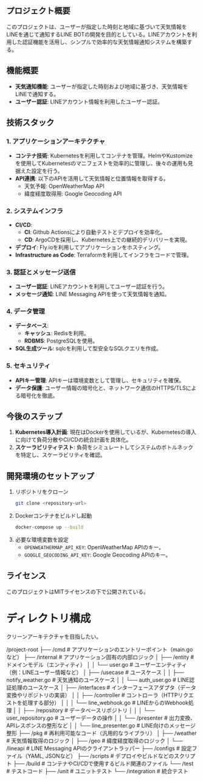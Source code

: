 ## プロジェクト概要

このプロジェクトは、ユーザーが指定した時刻と地域に基づいて天気情報をLINEを通じて通知するLINE BOTの開発を目的としている。LINEアカウントを利用した認証機能を活用し、シンプルで効率的な天気情報通知システムを構築する。

## 機能概要

- **天気通知機能**: ユーザーが指定した時刻および地域に基づき、天気情報をLINEで通知する。
- **ユーザー認証**: LINEアカウント情報を利用したユーザー認証。

## 技術スタック

### 1. アプリケーションアーキテクチャ

- **コンテナ技術**: Kubernetesを利用してコンテナを管理。HelmやKustomizeを使用してKubernetesのマニフェストを効率的に管理し、後々の運用も見据えた設定を行う。
- **API連携**: 以下のAPIを活用して天気情報と位置情報を取得する。
  - 天気予報: OpenWeatherMap API
  - 緯度経度取得用: Google Geocoding API

### 2. システムインフラ

- **CI/CD**:
  - **CI**: Github Actionsにより自動テストとデプロイを効率化。
  - **CD**: ArgoCDを採用し、Kubernetes上での継続的デリバリーを実現。
- **デプロイ**: Fly.ioを利用してアプリケーションをホスティング。
- **Infrastructure as Code**: Terraformを利用してインフラをコードで管理。

### 3. 認証とメッセージ送信

- **ユーザー認証**: LINEアカウントを利用してユーザー認証を行う。
- **メッセージ通知**: LINE Messaging APIを使って天気情報を通知。

### 4. データ管理

- **データベース**:
  - **キャッシュ**: Redisを利用。
  - **RDBMS**: PostgreSQLを使用。
- **SQL生成ツール**: sqlcを利用して型安全なSQLクエリを作成。

### 5. セキュリティ

- **APIキー管理**: APIキーは環境変数として管理し、セキュリティを確保。
- **データ保護**: ユーザー情報の暗号化と、ネットワーク通信のHTTPS/TLSによる暗号化を徹底。

## 今後のステップ

1. **Kubernetes導入計画**: 現在はDockerを使用しているが、Kubernetesの導入に向けて負荷分散やCI/CDの統合計画を具体化。
2. **スケーラビリティテスト**: 負荷をシミュレートしてシステムのボトルネックを特定し、スケーラビリティを確認。

## 開発環境のセットアップ

1. リポジトリをクローン
   ```bash
   git clone <repository-url>
   ```
2. Dockerコンテナをビルドし起動
   ```bash
   docker-compose up --build
   ```
3. 必要な環境変数を設定
   - `OPENWEATHERMAP_API_KEY`: OpenWeatherMap APIのキー。
   - `GOOGLE_GEOCODING_API_KEY`: Google Geocoding APIのキー。

## ライセンス

このプロジェクトはMITライセンスの下で公開されている。

# ディレクトリ構成
クリーンアーキテクチャを目指したい。

/project-root
  ├── /cmd                 # アプリケーションのエントリーポイント（main.goなど）
  ├── /internal            # アプリケーション固有の内部ロジック
  │     ├── /entity        # ドメインモデル（エンティティ）
  │     │     └── user.go  # ユーザーエンティティ（例：LINEユーザー情報など）
  │     ├── /usecase       # ユースケース
  │     │     ├── notify_weather.go  # 天気通知のユースケース
  │     │     └── auth_user.go       # LINE認証処理のユースケース
  │     ├── /interfaces    # インターフェースアダプタ（データ変換やリポジトリの実装）
  │     │     ├── /controller # コントローラ（HTTPリクエストを処理する部分）
  │     │     │     └── line_webhook.go # LINEからのWebhook処理
  │     │     ├── /repository # データベースリポジトリ
  │     │     │     └── user_repository.go # ユーザーデータの操作
  │     │     └── /presenter # 出力変換、APIレスポンスの整形など
  │     │           └── line_presenter.go # LINE向けのメッセージ整形
  ├── /pkg                 # 再利用可能なコード（汎用的なライブラリ）
  │     ├── /weather       # 天気情報取得のロジック
  │     ├── /geo           # 緯度経度取得のロジック
  │     └── /lineapi       # LINE Messaging APIのクライアントラッパー
  ├── /configs             # 設定ファイル（YAML, JSONなど）
  ├── /scripts             # デプロイやビルドなどのスクリプト
  ├── /build               # コンテナやCI/CDで使用するビルド関連のファイル
  └── /test                # テストコード
        ├── /unit          # ユニットテスト
        └── /integration   # 統合テスト